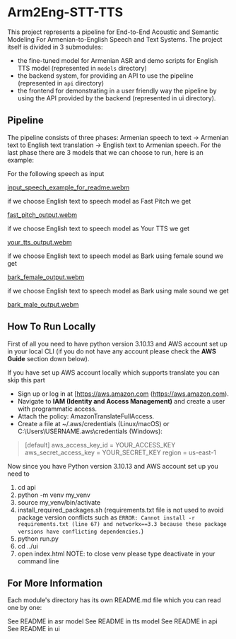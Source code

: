 # Arm2Eng-STT-TTS

This project represents a pipeline for End-to-End Acoustic and Semantic Modeling For Armenian-to-English Speech and Text Systems. The project itself is divided in 3 submodules:

* the fine-tuned model for Armenian ASR and demo scripts for English TTS model (represented in `models` directory)
* the backend system, for providing an API to use the pipeline (represented in `api` directory)
* the frontend for demonstrating in a user friendly way the pipeline by using the API provided by the backend (represented in ui directory).

## Pipeline

The pipeline consists of three phases: Armenian speech to text -> Armenian text to English text translation -> English text to Armenian speech. For the last phase there are 3 models that we can choose to run, here is an example:

For the following speech as input

[input_speech_example_for_readme.webm](https://github.com/user-attachments/assets/6968a6e6-bc74-4f14-b5d1-395de7defb6e)

if we choose English text to speech model as Fast Pitch we get

[fast_pitch_output.webm](https://github.com/user-attachments/assets/192e82fe-6cd1-4cec-ae0a-42d8062223d4)

if we choose English text to speech model as Your TTS we get

[your_tts_output.webm](https://github.com/user-attachments/assets/ff1a2a2f-e0c8-4eb8-9b02-0d2a89d10ff7)

if we choose English text to speech model as Bark using female sound we get

[bark_female_output.webm](https://github.com/user-attachments/assets/1497a306-9f33-433e-8724-1bc106cca038)

if we choose English text to speech model as Bark using male sound we get

[bark_male_output.webm](https://github.com/user-attachments/assets/eeeb8bb7-692b-4406-8678-9b16481cbab6)

## How To Run Locally
First of all you need to have python version 3.10.13 and AWS account set up in your local CLI (if you do not have any account please check the **AWS Guide** section down below).

If you have set up AWS account locally which supports translate you can skip this part
- Sign up or log in at [https://aws.amazon.com (https://aws.amazon.com).
- Navigate to **IAM (Identity and Access Management)** and create a user with programmatic access.
- Attach the policy: AmazonTranslateFullAccess.
- Create a file at ~/.aws/credentials (Linux/macOS) or C:\Users\USERNAME\.aws\credentials (Windows):
> [default]
aws_access_key_id = YOUR_ACCESS_KEY
aws_secret_access_key = YOUR_SECRET_KEY
region = us-east-1

Now since you have Python version 3.10.13 and AWS account set up you need to
1) cd api
2) python -m venv my_venv
3) source my_venv/bin/activate
4) install_required_packages.sh (requirements.txt file is not used to avoid package version conflicts such as `ERROR: Cannot install -r requirements.txt (line 67) and networkx==3.3 because these package versions have conflicting dependencies.`)
5) python run.py
6) cd ../ui
7) open index.html
NOTE: to close venv please type deactivate in your command line

## For More Information
Each module's directory has its own README.md file which you can read one by one:

See README in asr model
See README in tts model
See README in api
See README in ui
